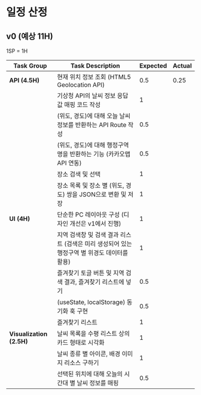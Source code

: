 # 일정 산정

## v0 (예상 11H)

1SP = 1H

| Task Group               | Task Description                                                                             | Expected | Actual |
| ------------------------ | -------------------------------------------------------------------------------------------- | -------- | ------ |
| **API (4.5H)**           | 현재 위치 정보 조회 (HTML5 Geolocation API)                                                  | 0.5      | 0.25   |
|                          | 기상청 API의 날씨 정보 응답값 매핑 코드 작성                                                 | 1        |        |
|                          | (위도, 경도)에 대해 오늘 날씨 정보를 반환하는 API Route 작성                                 | 0.5      |        |
|                          | (위도, 경도)에 대해 행정구역명을 반환하는 기능 (카카오맵 API 연동)                           | 0.5      |        |
|                          | 장소 검색 및 선택                                                                            | 1        |        |
|                          | 장소 목록 및 장소 별 (위도, 경도) 쌍을 JSON으로 변환 및 저장                                 | 1        |        |
| **UI (4H)**              | 단순한 PC 레이아웃 구성 (디자인 개선은 v1에서 진행)                                          | 1        |        |
|                          | 지역 검색창 및 검색 결과 리스트 (검색은 미리 생성되어 있는 행정구역 별 위경도 데이터를 활용) | 1        |        |
|                          | 즐겨찾기 토글 버튼 및 지역 검색 결과, 즐겨찾기 리스트에 넣기                                 | 0.5      |        |
|                          | (useState, localStorage) 동기화 훅 구현                                                      | 0.5      |        |
|                          | 즐겨찾기 리스트                                                                              | 1        |        |
| **Visualization (2.5H)** | 날씨 목록을 수평 리스트 상의 카드 형태로 시각화                                              | 1        |        |
|                          | 날씨 종류 별 아이콘, 배경 이미지 리소스 구하기                                               | 1        |        |
|                          | 선택된 위치에 대해 오늘의 시간대 별 날씨 정보를 매핑                                         | 0.5      |        |
